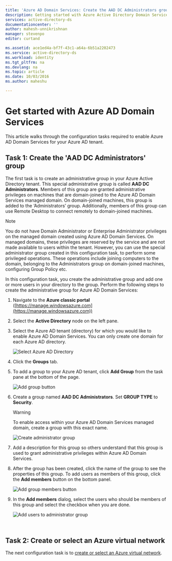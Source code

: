```yaml
---
title: 'Azure AD Domain Services: Create the AAD DC Administrators group | Microsoft Docs'
description: Getting started with Azure Active Directory Domain Services
services: active-directory-ds
documentationcenter: ''
author: mahesh-unnikrishnan
manager: stevenpo
editor: curtand

ms.assetid: ace1ed4a-bf7f-43c1-a64a-6b51a2202473
ms.service: active-directory-ds
ms.workload: identity
ms.tgt_pltfrm: na
ms.devlang: na
ms.topic: article
ms.date: 10/03/2016
ms.author: maheshu

---
```

# Get started with Azure AD Domain Services
This article walks through the configuration tasks required to enable Azure AD Domain Services for your Azure AD tenant.

## Task 1: Create the 'AAD DC Administrators' group
The first task is to create an administrative group in your Azure Active Directory tenant. This special administrative group is called **AAD DC Administrators**. Members of this group are granted administrative privileges on machines that are domain-joined to the Azure AD Domain Services managed domain. On domain-joined machines, this group is added to the ‘Administrators’ group. Additionally, members of this group can use Remote Desktop to connect remotely to domain-joined machines.  

> [!NOTE]
> You do not have Domain Administrator or Enterprise Administrator privileges on the managed domain created using Azure AD Domain Services. On managed domains, these privileges are reserved by the service and are not made available to users within the tenant. However, you can use the special administrator group created in this configuration task, to perform some privileged operations. These operations include joining computers to the domain, belonging to the Administrators group on domain-joined machines, configuring Group Policy etc.
> 
> 

In this configuration task, you create the administrative group and add one or more users in your directory to the group. Perform the following steps to create the administrative group for Azure AD Domain Services:

1. Navigate to the **Azure classic portal** ([https://manage.windowsazure.com](https://manage.windowsazure.com))
2. Select the **Active Directory** node on the left pane.
3. Select the Azure AD tenant (directory) for which you would like to enable Azure AD Domain Services. You can only create one domain for each Azure AD directory.
   
    ![Select Azure AD Directory](./media/active-directory-domain-services-getting-started/select-aad-directory.png)
4. Click the **Groups** tab.
5. To add a group to your Azure AD tenant, click **Add Group** from the task pane at the bottom of the page.
   
    ![Add group button](./media/active-directory-domain-services-getting-started/add-group-button.png)
6. Create a group named **AAD DC Administrators**. Set **GROUP TYPE** to **Security**.
   
   > [!WARNING]
   > To enable access within your Azure AD Domain Services managed domain, create a group with this exact name.
   > 
   > 
   
    ![Create administrator group](./media/active-directory-domain-services-getting-started/create-admin-group.png)
7. Add a description for this group so others understand that this group is used to grant administrative privileges within Azure AD Domain Services.
8. After the group has been created, click the name of the group to see the properties of this group. To add users as members of this group, click the **Add members** button on the bottom panel.
   
    ![Add group members button](./media/active-directory-domain-services-getting-started/add-group-members-button.png)
9. In the **Add members** dialog, select the users who should be members of this group and select the checkbox when you are done.
   
    ![Add users to administrator group](./media/active-directory-domain-services-getting-started/add-group-members.png)

<br>

## Task 2: Create or select an Azure virtual network
The next configuration task is to [create or select an Azure virtual network](active-directory-ds-getting-started-vnet.md).


